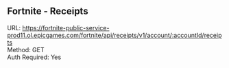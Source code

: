 ## Fortnite - Receipts

URL: https://fortnite-public-service-prod11.ol.epicgames.com/fortnite/api/receipts/v1/account/:accountId/receipts \
Method: GET \
Auth Required: Yes
